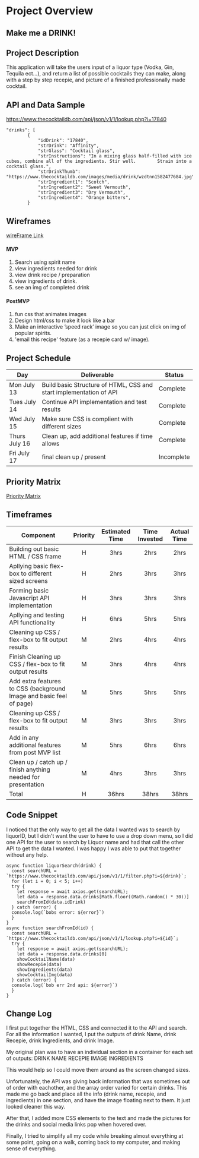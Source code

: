 # Project Overview

##  Make me a DRINK!


## Project Description

This application will take the users input of a liquor type (Vodka, Gin, Tequila ect...), and return a list of possible 
cocktails they can make, along with a step by step recepie, and picture of a finished professionally made cocktail.

## API and Data Sample

https://www.thecocktaildb.com/api/json/v1/1/lookup.php?i=17840

```
"drinks": [
        {
            "idDrink": "17840",
            "strDrink": "Affinity",
            "strGlass": "Cocktail glass",
            "strInstructions": "In a mixing glass half-filled with ice cubes, combine all of the ingredients. Stir well. 		Strain into a cocktail glass.",
            "strDrinkThumb": "https://www.thecocktaildb.com/images/media/drink/wzdtnn1582477684.jpg",
            "strIngredient1": "Scotch",
            "strIngredient2": "Sweet Vermouth",
            "strIngredient3": "Dry Vermouth",
            "strIngredient4": "Orange bitters",
	    }
```

## Wireframes

[wireFrame Link](https://wireframe.cc/JDtQ9f)


#### MVP 

1. Search using spirit name 
2. view ingredients needed for drink 
3. view drink recipe / preparation 
4. view ingredients of drink. 
5. see an img of completed drink

#### PostMVP  

1. fun css that animates images
2. Design html/css to make it look like a bar
3. Make an interactive ’speed rack’ image so you can just click on img of popular spirits.
4. 'email this recipe' feature (as a recepie card w/ image).

## Project Schedule

|  Day | Deliverable | Status
|---|---| ---|
|Mon July 13| Build basic Structure of HTML, CSS and start implementation of API | Complete
|Tues July 14| Continue API implementation and test results  | Complete
|Wed July 15| Make sure CSS is complient with different sizes  | Complete
|Thurs July 16| Clean up, add additional features if time allows | Complete
|Fri July 17| final clean up / present | Incomplete

## Priority Matrix

[Priority Matrix](https://drive.google.com/file/d/1I8h4LY3Nndz2afWAAJcvyN-wVZEoDX9R/view?usp=sharing)

## Timeframes

| Component | Priority | Estimated Time | Time Invested | Actual Time |
| --- | :---: |  :---: | :---: | :---: |
| Building out basic HTML / CSS frame | H | 3hrs| 2hrs | 2hrs |
| Apllying basic flex-box to different sized screens | H | 2hrs| 3hrs | 3hrs |
| Forming basic Javascript API implementation | H | 3hrs| 3hrs | 3hrs |
| Apllying and testing API functionality | H | 6hrs| 5hrs | 5hrs |
| Cleaning up CSS / flex-box to fit output results | M | 2hrs| 4hrs | 4hrs |
| Finish Cleaning up CSS / flex-box to fit output results | M | 3hrs| 4hrs | 4hrs |
| Add extra features to CSS (background Image and basic feel of page) | M | 5hrs| 5hrs | 5hrs |
| Cleaning up CSS / flex-box to fit output results | M | 3hrs| 3hrs | 3hrs |
| Add in any additional features from post MVP list | M | 5hrs| 6hrs | 6hrs |
| Clean up / catch up / finish anything needed for presentation | M | 4hrs| 3hrs | 3hrs |
| Total | H | 36hrs| 38hrs | 38hrs |

## Code Snippet

I noticed that the only way to get all the data I wanted was to search by liquorID, but I didn't want the user to have to use a drop down menu, so I did one API for the user to search by Liquor name and had that call the other API to get the data I wanted. I was happy I was able to put that together without any help. 

```
async function liquorSearch(drink) {
  const searchURL = `https://www.thecocktaildb.com/api/json/v1/1/filter.php?i=${drink}`;
  for (let i = 0; i < 5; i++)
  try {
    let response = await axios.get(searchURL);
    let data = response.data.drinks[Math.floor((Math.random() * 30))]
    searchFromId(data.idDrink)
  } catch (error) {
  console.log(`bobs error: ${error}`)
  }
}
async function searchFromId(id) {
  const searchURL = `https://www.thecocktaildb.com/api/json/v1/1/lookup.php?i=${id}`;
  try {
    let response = await axios.get(searchURL);
    let data = response.data.drinks[0]
    showCocktailName(data)
    showRecepie(data)
    showIngredients(data)
    showCocktailImg(data)
  } catch (error) {
  console.log(`bob err 2nd api: ${error}`)
  }
}
```

## Change Log
 I first put together the HTML, CSS and connected it to the API and search. For all the information I wanted, I put the outputs of drink Name, drink Recepie, drink Ingredients, and drink Image. 
 
 My original plan was to have an individual section in a container for each set of outputs:
    DRINK NAME
 RECEPIE   IMAGE
   INGREDIENTS
 
 This would help so I could move them around as the screen changed sizes. 
 
 Unfortunately, the API was giving back information that was sometimes out of order with eachother, and the array order varied for certain drinks. This made me go back and place all the info (drink name, recepie, and ingredients) in one section, and have the image floating next to them. It just looked cleaner this way. 
 
 After that, I added more CSS elements to the text and made the pictures for the drinks and social media links pop when hovered over. 
 
 Finally, I tried to simplify all my code while breaking almost everything at some point, going on a walk, coming back to my computer, and making sense of everything. 
